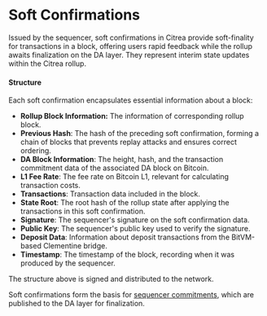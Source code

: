# Soft Confirmations

Issued by the sequencer, soft confirmations in Citrea provide soft-finality for transactions in a block, offering users rapid feedback while the rollup awaits finalization on the DA layer. They represent interim state updates within the Citrea rollup.

#### Structure

Each soft confirmation encapsulates essential information about a block:

-   **Rollup Block Information:** The information of corresponding rollup block.
-   **Previous Hash**: The hash of the preceding soft confirmation, forming a chain of blocks that prevents replay attacks and ensures correct ordering.
-   **DA Block Information**: The height, hash, and the transaction commitment data of the associated DA block on Bitcoin.
-   **L1 Fee Rate**: The fee rate on Bitcoin L1, relevant for calculating transaction costs.
-   **Transactions**: Transaction data included in the block.
-   **State Root**: The root hash of the rollup state after applying the transactions in this soft confirmation.
-   **Signature**: The sequencer's signature on the soft confirmation data.
-   **Public Key**: The sequencer's public key used to verify the signature.
-   **Deposit Data**: Information about deposit transactions from the BitVM-based Clementine bridge.
-   **Timestamp**: The timestamp of the block, recording when it was produced by the sequencer.

The structure above is signed and distributed to the network. 

Soft confirmations form the basis for [sequencer commitments](./sequencer-commitments.md), which are published to the DA layer for finalization.
